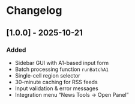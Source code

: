 # Changelog

## [1.0.0] - 2025-10-21
### Added
- Sidebar GUI with A1-based input form
- Batch processing function `runBatchA1`
- Single-cell region selector
- 30-minute caching for RSS feeds
- Input validation & error messages
- Integration menu “News Tools → Open Panel”
